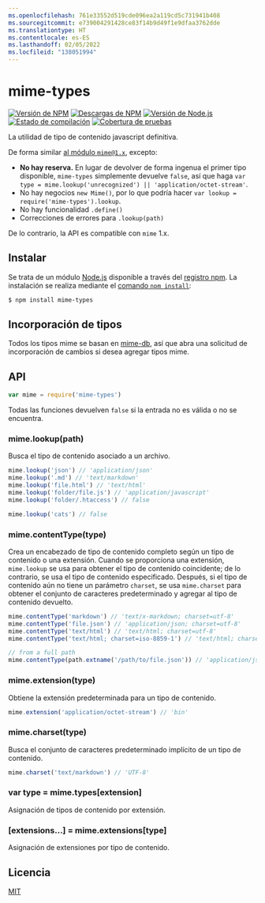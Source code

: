 ```yaml
---
ms.openlocfilehash: 761e33552d519cde096ea2a119cd5c731941b408
ms.sourcegitcommit: e739004291428ce83f14b9d49f1e9dfaa3762dde
ms.translationtype: HT
ms.contentlocale: es-ES
ms.lasthandoff: 02/05/2022
ms.locfileid: "138051994"
---
```

# <a name="mime-types"></a>mime-types

[![Versión de NPM][npm-version-image]][npm-url]
[![Descargas de NPM][npm-downloads-image]][npm-url]
[![Versión de Node.js][node-version-image]][node-version-url]
[![Estado de compilación][ci-image]][ci-url]
[![Cobertura de pruebas][coveralls-image]][coveralls-url]

La utilidad de tipo de contenido javascript definitiva.

De forma similar [al módulo `mime@1.x`](https://www.npmjs.com/package/mime), excepto:

- __No hay reserva.__ En lugar de devolver de forma ingenua el primer tipo disponible, `mime-types` simplemente devuelve `false`, así que haga `var type = mime.lookup('unrecognized') || 'application/octet-stream'`.
- No hay negocios `new Mime()`, por lo que podría hacer `var lookup = require('mime-types').lookup`.
- No hay funcionalidad `.define()`
- Correcciones de errores para `.lookup(path)`

De lo contrario, la API es compatible con `mime` 1.x.

## <a name="install"></a>Instalar

Se trata de un módulo [Node.js](https://nodejs.org/en/) disponible a través del [registro npm](https://www.npmjs.com/). La instalación se realiza mediante el [comando `npm install`](https://docs.npmjs.com/getting-started/installing-npm-packages-locally):

```sh
$ npm install mime-types
```

## <a name="adding-types"></a>Incorporación de tipos

Todos los tipos mime se basan en [mime-db](https://www.npmjs.com/package/mime-db), así que abra una solicitud de incorporación de cambios si desea agregar tipos mime.

## <a name="api"></a>API

```js
var mime = require('mime-types')
```

Todas las funciones devuelven `false` si la entrada no es válida o no se encuentra.

### <a name="mimelookuppath"></a>mime.lookup(path)

Busca el tipo de contenido asociado a un archivo.

```js
mime.lookup('json') // 'application/json'
mime.lookup('.md') // 'text/markdown'
mime.lookup('file.html') // 'text/html'
mime.lookup('folder/file.js') // 'application/javascript'
mime.lookup('folder/.htaccess') // false

mime.lookup('cats') // false
```

### <a name="mimecontenttypetype"></a>mime.contentType(type)

Crea un encabezado de tipo de contenido completo según un tipo de contenido o una extensión.
Cuando se proporciona una extensión, `mime.lookup` se usa para obtener el tipo de contenido coincidente; de lo contrario, se usa el tipo de contenido especificado. Después, si el tipo de contenido aún no tiene un parámetro `charset`, se usa `mime.charset` para obtener el conjunto de caracteres predeterminado y agregar al tipo de contenido devuelto.

```js
mime.contentType('markdown') // 'text/x-markdown; charset=utf-8'
mime.contentType('file.json') // 'application/json; charset=utf-8'
mime.contentType('text/html') // 'text/html; charset=utf-8'
mime.contentType('text/html; charset=iso-8859-1') // 'text/html; charset=iso-8859-1'

// from a full path
mime.contentType(path.extname('/path/to/file.json')) // 'application/json; charset=utf-8'
```

### <a name="mimeextensiontype"></a>mime.extension(type)

Obtiene la extensión predeterminada para un tipo de contenido.

```js
mime.extension('application/octet-stream') // 'bin'
```

### <a name="mimecharsettype"></a>mime.charset(type)

Busca el conjunto de caracteres predeterminado implícito de un tipo de contenido.

```js
mime.charset('text/markdown') // 'UTF-8'
```

### <a name="var-type--mimetypesextension"></a>var type = mime.types[extension]

Asignación de tipos de contenido por extensión.

### <a name="extensions--mimeextensionstype"></a>[extensions...] = mime.extensions[type]

Asignación de extensiones por tipo de contenido.

## <a name="license"></a>Licencia

[MIT](LICENSE)

[ci-image]: https://badgen.net/github/checks/jshttp/mime-types/master?label=ci
[ci-url]: https://github.com/jshttp/mime-types/actions?query=workflow%3Aci
[coveralls-image]: https://badgen.net/coveralls/c/github/jshttp/mime-types/master
[coveralls-url]: https://coveralls.io/r/jshttp/mime-types?branch=master
[node-version-image]: https://badgen.net/npm/node/mime-types
[node-version-url]: https://nodejs.org/en/download
[npm-downloads-image]: https://badgen.net/npm/dm/mime-types
[npm-url]: https://npmjs.org/package/mime-types
[npm-version-image]: https://badgen.net/npm/v/mime-types
